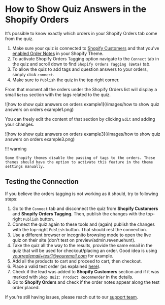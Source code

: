 # How to Show Quiz Answers in the Shopify Orders

It’s possible to know exactly which orders in your Shopify Orders tab come from the quiz.

1. Make sure your quiz is connected to [Shopify Customers](https://docs.revenuehunt.com/how-to-guides/send-leads-to-shopify-customers/) and that you've [enabled Order Notes](https://help.shopify.com/en/manual/online-store/themes/themes-by-shopify/vintage-themes/customizing-vintage-themes/get-more-information-with-order-notes) in your Shopify Theme.
2. To activate Shopify Orders Tagging option navigate to the `Connect` tab in the quiz and scroll down to find `Shopify Orders Tagging (Beta)` tab.
3. To allow the quiz to add tags and question answers to your orders, simply click `connect`.
4. Make sure to `Publish` the quiz in the top right corner.

From that moment all the orders under the Shopify Orders list will display a small `Notes` section with the tags related to the quiz.

![how to show quiz answers on orders example1](/images/how to show quiz answers on orders example1.png)

You can freely edit the content of that section by clicking `Edit` and adding your changes.

![how to show quiz answers on orders example3](/images/how to show quiz answers on orders example3.png)

!!! warning

    Some Shopify themes disable the passing of tags to the orders. These themes should have the option to activate this feature in the theme settings manually.


## Testing the Connection

If you believe the orders tagging is not working as it should, try to following steps:

1. Go to the `Connect` tab and disconnect the quiz from **Shopify Customers** and **Shopify Orders Tagging**. Then, publish the changes with the top-right `Publish` button. 
2. Connect the quiz again to these tools and (again) publish the changes with the top-right `Publish` button. That should rest the connection.
3. Use a different browser or incognito browsing mode to open the live quiz on their site (don't test on preview/admin.revenuehunt).
4. Take the quiz all the way to the results, provide the same email in the quiz that will be used for checkout/placing an order. Good idea is using *yourrealemail+test1@youremail.com* for example. 
5. Add all the products to cart and proceed to cart, then checkout.
6. Place a valid test order (as explained [here](https://help.shopify.com/en/manual/checkout-settings/test-orders)).
7. Check if the lead was added to **Shopify Customers** section and if it was marked with `Shop Quiz: Product Recommender` in the details.
8. Go to **Shopify Orders** and check if the order notes appear along the test order placed. 

If you're still having issues, please reach out to our [support team](https://docs.revenuehunt.com/how-to-guides/contact-customer-support/).
